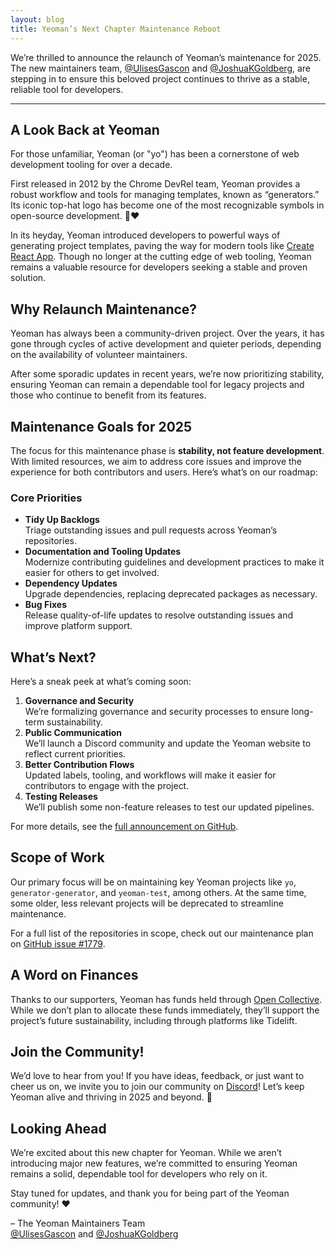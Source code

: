 ```yaml
---
layout: blog
title: Yeoman’s Next Chapter Maintenance Reboot
---
```


We’re thrilled to announce the relaunch of Yeoman’s maintenance for 2025. The new maintainers team, [@UlisesGascon](https://github.com/UlisesGascon) and [@JoshuaKGoldberg](https://github.com/JoshuaKGoldberg), are stepping in to ensure this beloved project continues to thrive as a stable, reliable tool for developers.

---

## A Look Back at Yeoman

For those unfamiliar, Yeoman (or "yo") has been a cornerstone of web development tooling for over a decade.  

First released in 2012 by the Chrome DevRel team, Yeoman provides a robust workflow and tools for managing templates, known as “generators.” Its iconic top-hat logo has become one of the most recognizable symbols in open-source development. 🎩❤️  

In its heyday, Yeoman introduced developers to powerful ways of generating project templates, paving the way for modern tools like [Create React App](https://create-react-app.dev). Though no longer at the cutting edge of web tooling, Yeoman remains a valuable resource for developers seeking a stable and proven solution.


## Why Relaunch Maintenance?

Yeoman has always been a community-driven project. Over the years, it has gone through cycles of active development and quieter periods, depending on the availability of volunteer maintainers.  

After some sporadic updates in recent years, we’re now prioritizing stability, ensuring Yeoman can remain a dependable tool for legacy projects and those who continue to benefit from its features.  


## Maintenance Goals for 2025

The focus for this maintenance phase is **stability, not feature development**. With limited resources, we aim to address core issues and improve the experience for both contributors and users. Here’s what’s on our roadmap:

### Core Priorities

- **Tidy Up Backlogs**  
  Triage outstanding issues and pull requests across Yeoman’s repositories.  
- **Documentation and Tooling Updates**  
  Modernize contributing guidelines and development practices to make it easier for others to get involved.  
- **Dependency Updates**  
  Upgrade dependencies, replacing deprecated packages as necessary.  
- **Bug Fixes**  
  Release quality-of-life updates to resolve outstanding issues and improve platform support.  


## What’s Next?

Here’s a sneak peek at what’s coming soon:

1. **Governance and Security**  
   We’re formalizing governance and security processes to ensure long-term sustainability.  
2. **Public Communication**  
   We’ll launch a Discord community and update the Yeoman website to reflect current priorities.  
3. **Better Contribution Flows**  
   Updated labels, tooling, and workflows will make it easier for contributors to engage with the project.  
4. **Testing Releases**  
   We’ll publish some non-feature releases to test our updated pipelines.  

For more details, see the [full announcement on GitHub](https://github.com/yeoman/yeoman/issues/1779).


## Scope of Work

Our primary focus will be on maintaining key Yeoman projects like `yo`, `generator-generator`, and `yeoman-test`, among others. At the same time, some older, less relevant projects will be deprecated to streamline maintenance.  

For a full list of the repositories in scope, check out our maintenance plan on [GitHub issue #1779](https://github.com/yeoman/yeoman/issues/1779).  


## A Word on Finances

Thanks to our supporters, Yeoman has funds held through [Open Collective](https://opencollective.com/yeoman). While we don’t plan to allocate these funds immediately, they’ll support the project’s future sustainability, including through platforms like Tidelift.


## Join the Community!

We’d love to hear from you! If you have ideas, feedback, or just want to cheer us on, we invite you to join our community on [Discord](https://discord.gg/DqSm3meK)! Let’s keep Yeoman alive and thriving in 2025 and beyond. 🎉  

## Looking Ahead

We’re excited about this new chapter for Yeoman. While we aren’t introducing major new features, we’re committed to ensuring Yeoman remains a solid, dependable tool for developers who rely on it.  

Stay tuned for updates, and thank you for being part of the Yeoman community! ❤️  

– The Yeoman Maintainers Team  
[@UlisesGascon](https://github.com/UlisesGascon) and [@JoshuaKGoldberg](https://gist.github.com/JoshuaKGoldberg)
